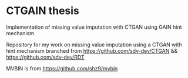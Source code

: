 # CTGAIN thesis 
Implementation of missing value imputation with CTGAN using GAIN hint mechanism 

Repository for my work on missing value imputation using a CTGAN with hint mechanism
branched from https://github.com/sdv-dev/CTGAN && https://github.com/sdv-dev/RDT

MVBIN is from https://github.com/shz9/mvbin
